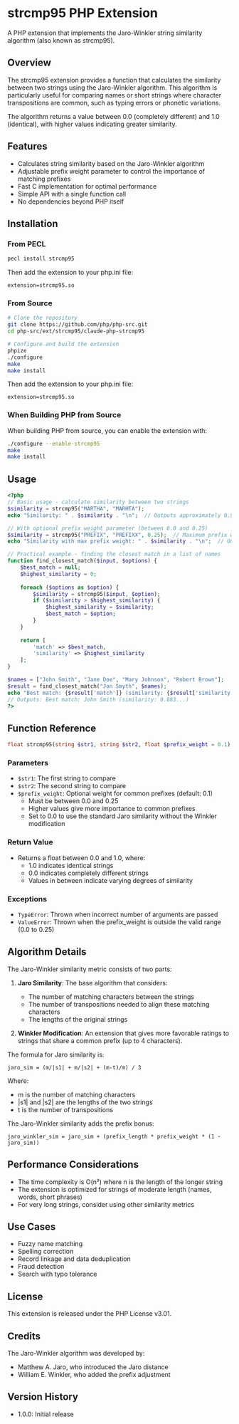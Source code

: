 # strcmp95 PHP Extension

A PHP extension that implements the Jaro-Winkler string similarity algorithm (also known as strcmp95).

## Overview

The strcmp95 extension provides a function that calculates the similarity between two strings using the Jaro-Winkler algorithm. This algorithm is particularly useful for comparing names or short strings where character transpositions are common, such as typing errors or phonetic variations.

The algorithm returns a value between 0.0 (completely different) and 1.0 (identical), with higher values indicating greater similarity.

## Features

- Calculates string similarity based on the Jaro-Winkler algorithm
- Adjustable prefix weight parameter to control the importance of matching prefixes
- Fast C implementation for optimal performance
- Simple API with a single function call
- No dependencies beyond PHP itself

## Installation

### From PECL

```bash
pecl install strcmp95
```

Then add the extension to your php.ini file:

```
extension=strcmp95.so
```

### From Source

```bash
# Clone the repository
git clone https://github.com/php/php-src.git
cd php-src/ext/strcmp95/claude-php-strcmp95

# Configure and build the extension
phpize
./configure
make
make install
```

Then add the extension to your php.ini file:

```
extension=strcmp95.so
```

### When Building PHP from Source

When building PHP from source, you can enable the extension with:

```bash
./configure --enable-strcmp95
make
make install
```

## Usage

```php
<?php
// Basic usage - calculate similarity between two strings
$similarity = strcmp95("MARTHA", "MARHTA");
echo "Similarity: " . $similarity . "\n";  // Outputs approximately 0.961

// With optional prefix weight parameter (between 0.0 and 0.25)
$similarity = strcmp95("PREFIX", "PREFIXX", 0.25);  // Maximum prefix weight
echo "Similarity with max prefix weight: " . $similarity . "\n";  // Outputs approximately 0.928

// Practical example - finding the closest match in a list of names
function find_closest_match($input, $options) {
    $best_match = null;
    $highest_similarity = 0;
    
    foreach ($options as $option) {
        $similarity = strcmp95($input, $option);
        if ($similarity > $highest_similarity) {
            $highest_similarity = $similarity;
            $best_match = $option;
        }
    }
    
    return [
        'match' => $best_match,
        'similarity' => $highest_similarity
    ];
}

$names = ["John Smith", "Jane Doe", "Mary Johnson", "Robert Brown"];
$result = find_closest_match("Jon Smyth", $names);
echo "Best match: {$result['match']} (similarity: {$result['similarity']})";
// Outputs: Best match: John Smith (similarity: 0.883...)
?>
```

## Function Reference

```php
float strcmp95(string $str1, string $str2, float $prefix_weight = 0.1): float
```

### Parameters

- `$str1`: The first string to compare
- `$str2`: The second string to compare
- `$prefix_weight`: Optional weight for common prefixes (default: 0.1)
  - Must be between 0.0 and 0.25
  - Higher values give more importance to common prefixes
  - Set to 0.0 to use the standard Jaro similarity without the Winkler modification

### Return Value

- Returns a float between 0.0 and 1.0, where:
  - 1.0 indicates identical strings
  - 0.0 indicates completely different strings
  - Values in between indicate varying degrees of similarity

### Exceptions

- `TypeError`: Thrown when incorrect number of arguments are passed
- `ValueError`: Thrown when the prefix_weight is outside the valid range (0.0 to 0.25)

## Algorithm Details

The Jaro-Winkler similarity metric consists of two parts:

1. **Jaro Similarity**: The base algorithm that considers:
   - The number of matching characters between the strings
   - The number of transpositions needed to align these matching characters
   - The lengths of the original strings

2. **Winkler Modification**: An extension that gives more favorable ratings to strings that share a common prefix (up to 4 characters).

The formula for Jaro similarity is:
```
jaro_sim = (m/|s1| + m/|s2| + (m-t)/m) / 3
```
Where:
- m is the number of matching characters
- |s1| and |s2| are the lengths of the two strings
- t is the number of transpositions

The Jaro-Winkler similarity adds the prefix bonus:
```
jaro_winkler_sim = jaro_sim + (prefix_length * prefix_weight * (1 - jaro_sim))
```

## Performance Considerations

- The time complexity is O(n²) where n is the length of the longer string
- The extension is optimized for strings of moderate length (names, words, short phrases)
- For very long strings, consider using other similarity metrics

## Use Cases

- Fuzzy name matching
- Spelling correction
- Record linkage and data deduplication
- Fraud detection
- Search with typo tolerance

## License

This extension is released under the PHP License v3.01.

## Credits

The Jaro-Winkler algorithm was developed by:
- Matthew A. Jaro, who introduced the Jaro distance
- William E. Winkler, who added the prefix adjustment

## Version History

- 1.0.0: Initial release